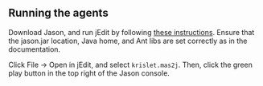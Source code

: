 ## Running the agents

Download Jason, and run jEdit by following [these
instructions](https://jason.sourceforge.net/mini-tutorial/getting-started/#_installation_and_configuration). Ensure
that the jason.jar location, Java home, and Ant libs are set correctly as in
the documentation.

Click File -> Open in jEdit, and select `krislet.mas2j`. Then, click the green
play button in the top right of the Jason console.
